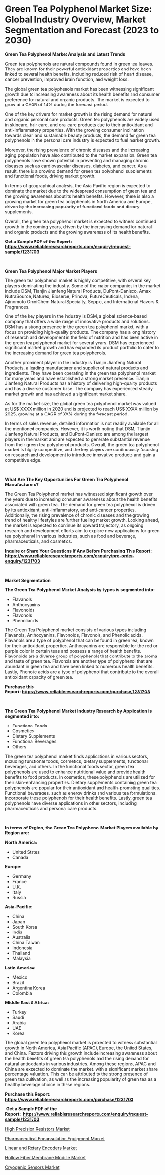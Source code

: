 <p><h1>Green Tea Polyphenol Market Size: Global Industry Overview, Market Segmentation and Forecast (2023 to 2030)</h1></p><p><strong>Green Tea Polyphenol Market Analysis and Latest Trends</strong></p>
<p><p>Green tea polyphenols are natural compounds found in green tea leaves. They are known for their powerful antioxidant properties and have been linked to several health benefits, including reduced risk of heart disease, cancer prevention, improved brain function, and weight loss.</p><p>The global green tea polyphenols market has been witnessing significant growth due to increasing awareness about its health benefits and consumer preference for natural and organic products. The market is expected to grow at a CAGR of 14% during the forecast period.</p><p>One of the key drivers for market growth is the rising demand for natural and organic personal care products. Green tea polyphenols are widely used in skincare, hair care, and oral care products due to their antioxidant and anti-inflammatory properties. With the growing consumer inclination towards clean and sustainable beauty products, the demand for green tea polyphenols in the personal care industry is expected to fuel market growth.</p><p>Moreover, the rising prevalence of chronic diseases and the increasing aging population have also contributed to the market expansion. Green tea polyphenols have shown potential in preventing and managing chronic diseases such as cardiovascular diseases, diabetes, and cancer. As a result, there is a growing demand for green tea polyphenol supplements and functional foods, driving market growth.</p><p>In terms of geographical analysis, the Asia Pacific region is expected to dominate the market due to the widespread consumption of green tea and the growing awareness about its health benefits. However, there is also a growing market for green tea polyphenols in North America and Europe, driven by the increasing popularity of functional foods and dietary supplements.</p><p>Overall, the green tea polyphenol market is expected to witness continued growth in the coming years, driven by the increasing demand for natural and organic products and the growing awareness of its health benefits.</p></p>
<p><strong>Get a Sample PDF of the Report:&nbsp; <a href="https://www.reliableresearchreports.com/enquiry/request-sample/1231703">https://www.reliableresearchreports.com/enquiry/request-sample/1231703</a></strong></p>
<p>&nbsp;</p>
<p><strong>Green Tea Polyphenol Major Market Players</strong></p>
<p><p>The green tea polyphenol market is highly competitive, with several key players dominating the industry. Some of the major companies in the market include DSM, Tianjin Jianfeng Natural Products, DuPont-Danisco, Amax NutraSource, Naturex, Bioserae, Prinova, FutureCeuticals, Indena, Ajinomoto OmniChem Natural Specialty, Seppic, and International Flavors & Fragrances.</p><p>One of the key players in the industry is DSM, a global science-based company that offers a wide range of innovative products and solutions. DSM has a strong presence in the green tea polyphenol market, with a focus on providing high-quality products. The company has a long history of research and development in the field of nutrition and has been active in the green tea polyphenol market for several years. DSM has experienced significant market growth and has expanded its product portfolio to cater to the increasing demand for green tea polyphenols.</p><p>Another prominent player in the industry is Tianjin Jianfeng Natural Products, a leading manufacturer and supplier of natural products and ingredients. They have been operating in the green tea polyphenol market for many years and have established a strong market presence. Tianjin Jianfeng Natural Products has a history of delivering high-quality products and has a diverse customer base. The company has experienced steady market growth and has achieved a significant market share. </p><p>As for the market size, the global green tea polyphenol market was valued at US$ XXXX million in 2020 and is projected to reach US$ XXXX million by 2025, growing at a CAGR of XX% during the forecast period.</p><p>In terms of sales revenue, detailed information is not readily available for all the mentioned companies. However, it is worth noting that DSM, Tianjin Jianfeng Natural Products, and DuPont-Danisco are among the largest players in the market and are expected to generate substantial revenue from their green tea polyphenol products. Overall, the green tea polyphenol market is highly competitive, and the key players are continuously focusing on research and development to introduce innovative products and gain a competitive edge.</p></p>
<p>&nbsp;</p>
<p><strong>What Are The Key Opportunities For Green Tea Polyphenol Manufacturers?</strong></p>
<p><p>The Green Tea Polyphenol market has witnessed significant growth over the years due to increasing consumer awareness about the health benefits associated with green tea. The demand for green tea polyphenol is driven by its antioxidant, anti-inflammatory, and anti-cancer properties. Additionally, the rising prevalence of chronic diseases and the growing trend of healthy lifestyles are further fueling market growth. Looking ahead, the market is expected to continue its upward trajectory, as ongoing research and development efforts aim to explore new applications for green tea polyphenol in various industries, such as food and beverage, pharmaceuticals, and cosmetics.</p></p>
<p><strong>Inquire or Share Your Questions If Any Before Purchasing This Report: <a href="https://www.reliableresearchreports.com/enquiry/pre-order-enquiry/1231703">https://www.reliableresearchreports.com/enquiry/pre-order-enquiry/1231703</a></strong></p>
<p>&nbsp;</p>
<p><strong>Market Segmentation</strong></p>
<p><strong>The Green Tea Polyphenol Market Analysis by types is segmented into:</strong></p>
<p><ul><li>Flavanols</li><li>Anthocyanins</li><li>Flavonoids</li><li>Flavonols</li><li>Phenoliacids</li></ul></p>
<p><p>The Green Tea Polyphenol market consists of various types including Flavanols, Anthocyanins, Flavonoids, Flavonols, and Phenolic acids. Flavanols are a type of polyphenol that can be found in green tea, known for their antioxidant properties. Anthocyanins are responsible for the red or purple color in certain teas and possess a range of health benefits. Flavonoids are a diverse group of polyphenols that contribute to the aroma and taste of green tea. Flavonols are another type of polyphenol that are abundant in green tea and have been linked to numerous health benefits. Lastly, Phenolic acids are a type of polyphenol that contribute to the overall antioxidant capacity of green tea.</p></p>
<p><strong>Purchase this Report:&nbsp;<a href="https://www.reliableresearchreports.com/purchase/1231703">https://www.reliableresearchreports.com/purchase/1231703</a></strong></p>
<p>&nbsp;</p>
<p><strong>The Green Tea Polyphenol Market Industry Research by Application is segmented into:</strong></p>
<p><ul><li>Functional Foods</li><li>Cosmetics</li><li>Dietary Supplements</li><li>Functional Beverages</li><li>Others</li></ul></p>
<p><p>The green tea polyphenol market finds applications in various sectors, including functional foods, cosmetics, dietary supplements, functional beverages, and others. In the functional foods sector, green tea polyphenols are used to enhance nutritional value and provide health benefits to food products. In cosmetics, these polyphenols are utilized for their skin-enhancing properties. Dietary supplements containing green tea polyphenols are popular for their antioxidant and health-promoting qualities. Functional beverages, such as energy drinks and various tea formulations, incorporate these polyphenols for their health benefits. Lastly, green tea polyphenols have diverse applications in other sectors, including pharmaceuticals and personal care products.</p></p>
<p>&nbsp;</p>
<p><strong>In terms of Region, the Green Tea Polyphenol Market Players available by Region are:</strong></p>
<p>
    <p> <strong> North America: </strong>
        <ul>
            <li>United States</li>
            <li>Canada</li>
        </ul>
        </p> 
    <p> <strong> Europe: </strong>
        <ul>
            <li>Germany</li>
            <li>France</li>
            <li>U.K.</li>
            <li>Italy</li>
            <li>Russia</li>
        </ul>
        </p> 
    <p> <strong> Asia-Pacific: </strong>
        <ul>
            <li>China</li>
            <li>Japan</li>
            <li>South Korea</li>
            <li>India</li>
            <li>Australia</li>
            <li>China Taiwan</li>
            <li>Indonesia</li>
            <li>Thailand</li>
            <li>Malaysia</li>
        </ul>
        </p> 
    <p> <strong> Latin America: </strong>
        <ul>
            <li>Mexico</li>
            <li>Brazil</li>
            <li>Argentina Korea</li>
            <li>Colombia</li>
        </ul>
        </p> 
    <p> <strong> Middle East & Africa: </strong>
        <ul>
            <li>Turkey</li>
            <li>Saudi</li>
            <li>Arabia</li>
            <li>UAE</li>
            <li>Korea</li>
        </ul>
    </p>
    </p>
<p><p>The global green tea polyphenol market is projected to witness substantial growth in North America, Asia Pacific (APAC), Europe, the United States, and China. Factors driving this growth include increasing awareness about the health benefits of green tea polyphenols and the rising demand for natural antioxidants in various industries. Among these regions, APAC and China are expected to dominate the market, with a significant market share percentage valuation. This can be attributed to the strong presence of green tea cultivation, as well as the increasing popularity of green tea as a healthy beverage choice in these regions.</p></p>
<p><strong>Purchase this Report: <a href="https://www.reliableresearchreports.com/purchase/1231703">https://www.reliableresearchreports.com/purchase/1231703</a></strong></p>
<p>&nbsp;<strong>Get a Sample PDF of the Report:&nbsp;&nbsp;<a href="https://www.reliableresearchreports.com/enquiry/request-sample/1231703">https://www.reliableresearchreports.com/enquiry/request-sample/1231703</a></strong></p>
<p><strong></strong></p>
<p><p><a href="https://medium.com/@emerylittle2023/high-precision-resistors-market-size-cagr-trends-2024-2030-f8d12e09d95f">High Precision Resistors Market</a></p><p><a href="https://medium.com/@shivangi.reportprime/pharmaceutical-encapsulation-equipment-market-the-key-to-successful-business-strategy-forecast-aa06eb6ea39d">Pharmaceutical Encapsulation Equipment Market</a></p><p><a href="https://medium.com/@dinafritsch/linear-and-rotary-encoders-market-insights-into-market-cagr-market-trends-and-growth-strategies-9c5079bfcd0e">Linear and Rotary Encoders Market</a></p><p><a href="https://medium.com/@aniket.reportprime23/hollow-fiber-membrane-module-market-trends-and-market-analysis-forecasted-for-period-2023-2030-5a84eb997b75">Hollow Fiber Membrane Module Market</a></p><p><a href="https://medium.com/@aliwilldvm/cryogenic-sensors-market-research-report-its-history-and-forecast-2023-to-2030-45e62c529ea0">Cryogenic Sensors Market</a></p></p>